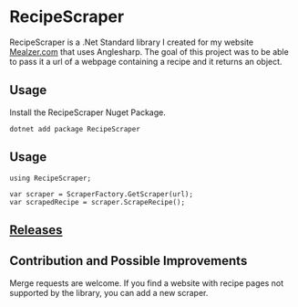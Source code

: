 # RecipeScraper

RecipeScraper is a .Net Standard library I created for my website [Mealzer.com](https://mealzer.com/) that uses Anglesharp. The goal of this project was to be able to pass it a url of a webpage containing a recipe and it returns an object.

## Usage

Install the RecipeScraper Nuget Package.

`dotnet add package RecipeScraper`

## Usage

```
using RecipeScraper;

var scraper = ScraperFactory.GetScraper(url);
var scrapedRecipe = scraper.ScrapeRecipe();
```

## [Releases](https://gitlab.com/simon.foley/RecipeScraper/-/tags)

## Contribution and Possible Improvements

Merge requests are welcome. If you find a website with recipe pages not supported by the library, you can add a new scraper.



